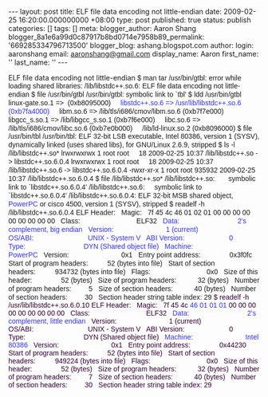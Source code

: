 --- layout: post title: ELF file data encoding not little-endian date: 2009-02-25 16:20:00.000000000 +08:00 type: post published: true status: publish categories: \[\] tags: \[\] meta: blogger\_author: Aaron Shang blogger\_8a1e6a99d0c87917b8bd0714e7958b89\_permalink: '669285334796713500' blogger\_blog: ashang.blogspot.com author: login: aaronshang email: aaronshang@gmail.com display\_name: Aaron first\_name: '' last\_name: '' ---

ELF file data encoding not little-endian
<span style="font-family:arial narrow,sans-serif;">$ man tar</span>
<span style="font-family:arial narrow,sans-serif;">/usr/bin/gtbl: error while loading shared libraries: /lib/libstdc++.so.6: ELF file data encoding not little-endian</span>
<span style="font-family:arial narrow,sans-serif;">$ file /usr/bin/gtbl </span>
<span style="font-family:arial narrow,sans-serif;">/usr/bin/gtbl: symbolic link to \`tbl'</span>
<span style="font-family:arial narrow,sans-serif;">$ ldd /usr/bin/gtbl</span>
<span style="font-family:arial narrow,sans-serif;">    linux-gate.so.1 =&gt;  (0xb8095000)</span>
<span style="color:rgb(51,51,255);font-family:arial narrow,sans-serif;">    libstdc++.so.6 =&gt; /usr/lib/libstdc++.so.6 (0xb7fa4000)</span>
<span style="font-family:arial narrow,sans-serif;">    libm.so.6 =&gt; /lib/tls/i686/cmov/libm.so.6 (0xb7f7e000)</span>
<span style="font-family:arial narrow,sans-serif;">    libgcc\_s.so.1 =&gt; /lib/libgcc\_s.so.1 (0xb7f6e000)</span>
<span style="font-family:arial narrow,sans-serif;">    libc.so.6 =&gt; /lib/tls/i686/cmov/libc.so.6 (0xb7e0b000)</span>
<span style="font-family:arial narrow,sans-serif;">    /lib/ld-linux.so.2 (0xb8096000)</span>
<span style="font-family:arial narrow,sans-serif;">$ file /usr/bin/tbl </span>
<span style="font-family:arial narrow,sans-serif;"> /usr/bin/tbl: ELF 32-bit LSB executable, Intel 80386, version 1 (SYSV), dynamically linked (uses shared libs), for GNU/Linux 2.6.9, stripped</span>
<span style="font-family:arial narrow,sans-serif;">$ ls -l /lib/libstdc++.so\*</span>
<span style="font-family:arial narrow,sans-serif;">lrwxrwxrwx 1 root root     18 2009-02-25 10:37 /lib/libstdc++.so -&gt; libstdc++.so.6.0.4</span>
<span style="font-family:arial narrow,sans-serif;"> lrwxrwxrwx 1 root root     18 2009-02-25 10:37 /lib/libstdc++.so.6 -&gt; libstdc++.so.6.0.4</span>
<span style="font-family:arial narrow,sans-serif;">-rwxr-xr-x 1 root root 935932 2009-02-25 10:37 /lib/libstdc++.so.6.0.4</span>
<span style="font-family:arial narrow,sans-serif;">$ file /lib/libstdc++.so\*</span>
<span style="font-family:arial narrow,sans-serif;">/lib/libstdc++.so:       symbolic link to \`libstdc++.so.6.0.4'</span>
<span style="font-family:arial narrow,sans-serif;"> /lib/libstdc++.so.6:     symbolic link to \`libstdc++.so.6.0.4'</span>
<span style="font-family:arial narrow,sans-serif;">/lib/libstdc++.so.6.0.4: ELF 32-bit MSB shared object, </span><span style="color:rgb(51,51,255);font-family:arial narrow,sans-serif;">PowerPC</span><span style="font-family:arial narrow,sans-serif;"> or cisco 4500, version 1 (SYSV), stripped</span>
<span style="font-family:arial narrow,sans-serif;">$ readelf -h /lib/libstdc++.so.6.0.4 </span>
<span style="font-family:arial narrow,sans-serif;">ELF Header:</span>
<span style="font-family:arial narrow,sans-serif;">  Magic:   7f 45 4c 46 01 02 01 00 00 00 00 00 00 00 00 00 </span>
<span style="font-family:arial narrow,sans-serif;">  Class:                             ELF32</span>
<span style="color:rgb(51,51,255);font-family:arial narrow,sans-serif;">  Data:                              2's complement, big endian</span>
<span style="color:rgb(51,51,255);font-family:arial narrow,sans-serif;">  Version:                           1 (current)</span>
<span style="color:rgb(51,51,255);font-family:arial narrow,sans-serif;">  OS/ABI:                            UNIX - System V</span>
<span style="color:rgb(51,51,255);font-family:arial narrow,sans-serif;">  ABI Version:                       0</span>
<span style="color:rgb(51,51,255);font-family:arial narrow,sans-serif;">  Type:                              DYN (Shared object file)</span>
<span style="color:rgb(51,51,255);font-family:arial narrow,sans-serif;">  Machine:                           PowerPC</span>
<span style="font-family:arial narrow,sans-serif;">  Version:                           0x1</span>
<span style="font-family:arial narrow,sans-serif;">  Entry point address:               0x3f0fc</span>
<span style="font-family:arial narrow,sans-serif;">  Start of program headers:          52 (bytes into file)</span>
<span style="font-family:arial narrow,sans-serif;">  Start of section headers:          934732 (bytes into file)</span>
<span style="font-family:arial narrow,sans-serif;">  Flags:                             0x0</span>
<span style="font-family:arial narrow,sans-serif;">  Size of this header:               52 (bytes)</span>
<span style="font-family:arial narrow,sans-serif;">  Size of program headers:           32 (bytes)</span>
<span style="font-family:arial narrow,sans-serif;">  Number of program headers:         5</span>
<span style="font-family:arial narrow,sans-serif;">  Size of section headers:           40 (bytes)</span>
<span style="font-family:arial narrow,sans-serif;">  Number of section headers:         30</span>
<span style="font-family:arial narrow,sans-serif;">  Section header string table index: 29</span>
<span style="color:rgb(51,51,255);font-family:arial narrow,sans-serif;">
<span style="color:rgb(51,0,51);">$ readelf -h /usr/lib/libstdc++.so.6.0.10 </span>
<span style="color:rgb(51,0,51);">ELF Header:</span>
<span style="color:rgb(51,0,51);">  Magic:   7f 45 4c<span style="color:rgb(51,51,255);"> 46 01 01 01</span> 00 00 00 00 00 00 00 00 00 </span>
<span style="color:rgb(51,0,51);">  Class:                             ELF32</span>
<span style="color:rgb(51,51,255);">  Data:                              2's complement, little endian</span>
<span style="color:rgb(51,0,51);">  Version:                           1 (current)</span>
<span style="color:rgb(51,0,51);">  OS/ABI:                            UNIX - System V</span>
<span style="color:rgb(51,0,51);">  ABI Version:                       0</span>
<span style="color:rgb(51,0,51);">  Type:                              DYN (Shared object file)</span>
<span style="color:rgb(51,51,255);">  Machine:                           Intel 80386</span>
<span style="color:rgb(51,0,51);">  Version:                           0x1</span>
<span style="color:rgb(51,0,51);">  Entry point address:               0x44230</span>
<span style="color:rgb(51,0,51);">  Start of program headers:          52 (bytes into file)</span>
<span style="color:rgb(51,0,51);">  Start of section headers:          949224 (bytes into file)</span>
<span style="color:rgb(51,0,51);">  Flags:                             0x0</span>
<span style="color:rgb(51,0,51);">  Size of this header:               52 (bytes)</span>
<span style="color:rgb(51,0,51);">  Size of program headers:           32 (bytes)</span>
<span style="color:rgb(51,0,51);">  Number of program headers:         7</span>
<span style="color:rgb(51,0,51);">  Size of section headers:           40 (bytes)</span>
<span style="color:rgb(51,0,51);">  Number of section headers:         30</span>
<span style="color:rgb(51,0,51);">  Section header string table index: 29</span>
</span>

<img src="%7B%7B%20site.baseurl%20%7D%7D/assets/" width="1" height="1" />
